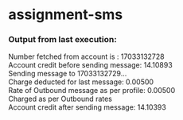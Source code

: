 # assignment-sms

<h3>Output from last execution:</h3>

Number fetched from account is : 17033132728 <br />
Account credit before sending message: 14.10893 <br />
Sending message to 17033132729... <br />
Charge deducted for last message: 0.00500<br />
Rate of Outbound message as per profile: 0.00500<br />
Charged as per Outbound rates<br />
Account credit after sending message: 14.10393<br />
